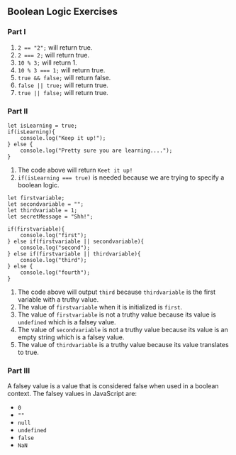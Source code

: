 ## Boolean Logic Exercises
### Part I

1. `2 == "2";` will return true.
2. `2 === 2;` will return true.
3. `10 % 3;` will return 1.
4. `10 % 3 === 1;` will return true.
5. `true && false;` will return false.
6. `false || true;` will return true.
7. `true || false;` will return true.

### Part II

```
let isLearning = true;
if(isLearning){
    console.log("Keep it up!");
} else {
    console.log("Pretty sure you are learning....");
}
```
1. The code above will return `Keet it up!`
2. `if(isLearning === true)` is needed because we are trying to specify a boolean logic.

```
let firstvariable;
let secondvariable = "";
let thirdvariable = 1;
let secretMessage = "Shh!";

if(firstvariable){
    console.log("first");
} else if(firstvariable || secondvariable){
    console.log("second");
} else if(firstvariable || thirdvariable){
    console.log("third");
} else {
    console.log("fourth");
}
```

1. The code above will output `third` because `thirdvariable` is the first variable with a truthy value.
2. The value of `firstvariable` when it is initialized is `first`.
3. The value of `firstvariable` is not a truthy value because its value is `undefined` which is a falsey value.
4. The value of `secondvariable` is not a truthy value because its value is an empty string which is a falsey value.
5. The value of `thirdvariable` is a truthy value because its value translates to true.

### Part III

A falsey value is a value that is considered false when used in a boolean context. The falsey values in JavaScript are:
- `0`
- `""`
- `null`
- `undefined`
- `false`
- `NaN`

